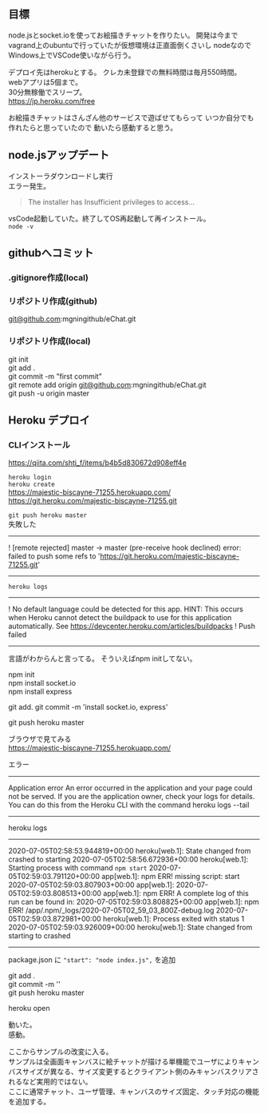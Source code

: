 ## 目標
node.jsとsocket.ioを使ってお絵描きチャットを作りたい。
開発は今までvagrand上のubuntuで行っていたが仮想環境は正直面倒くさいし
nodeなのでWindows上でVSCode使いながら行う。

デプロイ先はherokuとする。
クレカ未登録での無料時間は毎月550時間。  
webアプリは5個まで。  
30分無稼働でスリープ。  
https://jp.heroku.com/free

お絵描きチャットはさんざん他のサービスで遊ばせてもらって
いつか自分でも作れたらと思っていたので
動いたら感動すると思う。

## node.jsアップデート
インストーラダウンロードし実行  
エラー発生。  

>The installer has Insufficient privileges to access...

vsCode起動していた。終了してOS再起動して再インストール。  
`node -v`

## githubへコミット

### .gitignore作成(local)

### リポジトリ作成(github)
git@github.com:mgningithub/eChat.git

### リポジトリ作成(local)

git init  
git add .  
git commit -m "first commit"  
git remote add origin git@github.com:mgningithub/eChat.git  
git push -u origin master  

## Heroku デプロイ

### CLIインストール
https://qiita.com/shti_f/items/b4b5d830672d908eff4e

`heroku login`  
`heroku create`  
https://majestic-biscayne-71255.herokuapp.com/
https://git.heroku.com/majestic-biscayne-71255.git

`git push heroku master`  
失敗した

---

! [remote rejected] master -> master (pre-receive hook declined)
error: failed to push some refs to 'https://git.heroku.com/majestic-biscayne-71255.git'

---

`heroku logs`  

---

!     No default language could be detected for this app.
			HINT: This occurs when Heroku cannot detect the buildpack to use  for this application automatically.
			See https://devcenter.heroku.com/articles/buildpacks
 !     Push failed

---

言語がわからんと言ってる。
そういえばnpm initしてない。

npm init  
npm install socket.io  
npm install express  

git add.
git commit -m 'install socket.io, express'

git push heroku master

ブラウザで見てみる  
https://majestic-biscayne-71255.herokuapp.com/  

エラー

---

Application error
An error occurred in the application and your page could not be served. If you are the application owner, check your logs for details. You can do this from the Heroku CLI with the command
heroku logs --tail

---

heroku logs

---
2020-07-05T02:58:53.944819+00:00 heroku[web.1]: State changed from crashed to starting
2020-07-05T02:58:56.672936+00:00 heroku[web.1]: Starting process with command `npm start`
2020-07-05T02:59:03.791120+00:00 app[web.1]: npm ERR! missing script: start
2020-07-05T02:59:03.807903+00:00 app[web.1]:
2020-07-05T02:59:03.808513+00:00 app[web.1]: npm ERR! A complete log of this run can be found in:
2020-07-05T02:59:03.808825+00:00 app[web.1]: npm ERR!     /app/.npm/_logs/2020-07-05T02_59_03_800Z-debug.log
2020-07-05T02:59:03.872981+00:00 heroku[web.1]: Process exited with status 1
2020-07-05T02:59:03.926009+00:00 heroku[web.1]: State changed from starting to crashed

---

package.json に
`"start": "node index.js",`
を追加

git add .  
git commit -m ''  
git push heroku master  

heroku open

動いた。  
感動。  

ここからサンプルの改変に入る。  
サンプルは全画面キャンバスに絵チャットが描ける単機能でユーザによりキャンバスサイズが異なる、サイズ変更するとクライアント側のみキャンバスクリアされるなど実用的ではない。  
ここに通常チャット、ユーザ管理、キャンバスのサイズ固定、タッチ対応の機能を追加する。
